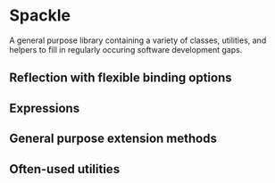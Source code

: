 # **Spackle**
A general purpose library containing a variety of classes, utilities, and helpers to fill in regularly occuring software development gaps.

## Reflection with flexible binding options

## Expressions

## General purpose extension methods

## Often-used utilities
